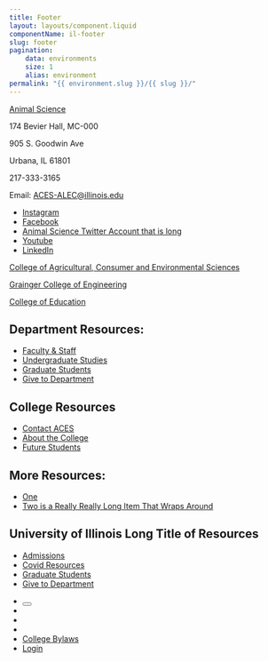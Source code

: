 ```yaml
---
title: Footer
layout: layouts/component.liquid
componentName: il-footer
slug: footer
pagination:
    data: environments
    size: 1
    alias: environment
permalink: "{{ environment.slug }}/{{ slug }}/"
---
```

<div class="template-information" data-name="default">
  <div slot="contact" class="il-footer-contact uofi_address">
    <p><a href="/" id="link-1">Animal Science</a></p>
    <p>174 Bevier Hall, MC-000</p>
    <p>905 S. Goodwin Ave</p>
    <p>Urbana, IL 61801</p>
    <p>217-333-3165</p>
    <p>Email: <a href="mailto:ACES-ALEC@illinois.edu">ACES-ALEC@illinois.edu</a></p>
  </div>

  <div slot="social" class="il-footer-social">
    <ul>
      <li><a href="https://www.instagram.com/educationillinois/">Instagram</a></li>
      <li><a href="https://www.facebook.com/educationatillinois?ref=ts">Facebook</a></li>
      <li><a href="https://twitter.com/edILLINOIS">Animal Science Twitter Account that is long</a></li>
      <li><a href="https://www.youtube.com/user/educationatillinois">Youtube</a></li>
      <li><a href="https://www.linkedin.com/in/educationatillinois">LinkedIn</a></li>
    </ul>
  </div>

  <div slot="parent" class="il-footer-parent">
    <p><a href="#">College of Agricultural, Consumer and Environmental Sciences</a></p>
    <p><a href="#">Grainger College of Engineering</a></p>
    <p><a href="#">College of Education</a></p>
  </div>

  <div class="il-footer-navigation">
    <div class="il-footer-navigation-column">
      <nav aria-labelledby="dept-resources">
        <h2 id="dept-resources">Department Resources:</h2>
        <ul>
          <li><a href="#">Faculty & Staff</a></li>
          <li><a href="#">Undergraduate Studies</a></li>
          <li><a href="#">Graduate Students</a></li>
          <li><a href="#">Give to Department</a></li>
        </ul>
      </nav>
      <nav aria-label="Campus Footer Links 2">
        <h2>College Resources</h2>
        <ul>
          <li><a href="#">Contact ACES</a></li>
          <li><a href="#">About the College</a></li>
          <li><a href="#">Future Students</a></li>
        </ul>
      </nav>
    </div>
    <div class="il-footer-navigation-column">
      <nav aria-labelledby="more-resources">
        <h2 id="more-resources">More Resources:</h2>
        <ul>
          <li><a href="#">One</a></li>
          <li><a href="#">Two is a Really Really Long Item That Wraps Around</a></li>
        </ul>
      </nav>
      <nav aria-label="Campus Footer Links 4">
        <h2>University of Illinois Long Title of Resources</h2>
        <ul>
          <li><a href="#">Admissions</a></li>
          <li><a href="#">Covid Resources</a></li>
          <li><a href="#">Graduate Students</a></li>
          <li><a href="#">Give to Department</a></li>
        </ul>
      </nav>
    </div>
  </div>

  <nav slot="links" class="il-footer-links" aria-label="Legal notices">
    <ul>
      <li><button data-il="cookies"></button></li>
      <li><a data-il="privacy"></a></li>
      <li><a data-il="copyright"></a></li>
      <li><a data-il="accessibility"></a></li>
      <li><a href="#">College Bylaws</a></li>
      <li><a href="#">Login</a></li>
    </ul>
  </nav>
</div>



